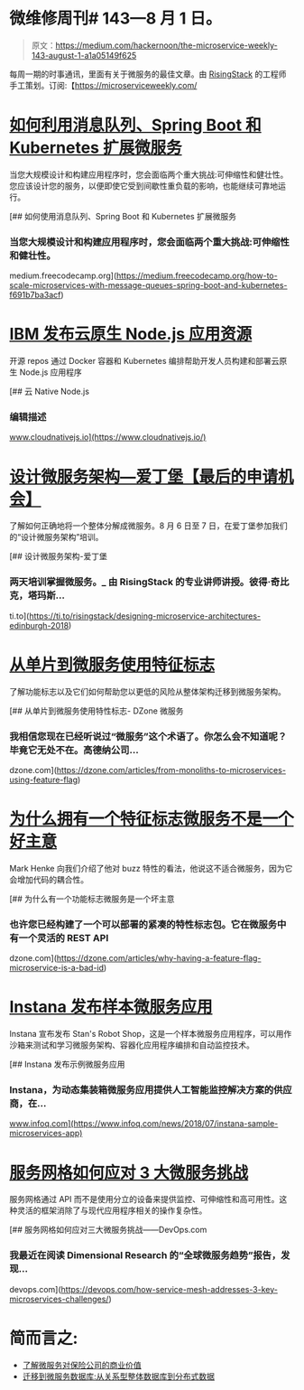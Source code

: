 # 微维修周刊# 143—8 月 1 日。

> 原文：<https://medium.com/hackernoon/the-microservice-weekly-143-august-1-a1a05149f625>

每周一期的时事通讯，里面有关于微服务的最佳文章。由 [RisingStack](http://risingstack.com) 的工程师手工策划。订阅:【https://microserviceweekly.com/ 

# [如何利用消息队列、Spring Boot 和 Kubernetes 扩展微服务](https://medium.freecodecamp.org/how-to-scale-microservices-with-message-queues-spring-boot-and-kubernetes-f691b7ba3acf)

当您大规模设计和构建应用程序时，您会面临两个重大挑战:可伸缩性和健壮性。您应该设计您的服务，以便即使它受到间歇性重负载的影响，也能继续可靠地运行。

[](https://medium.freecodecamp.org/how-to-scale-microservices-with-message-queues-spring-boot-and-kubernetes-f691b7ba3acf) [## 如何使用消息队列、Spring Boot 和 Kubernetes 扩展微服务

### 当您大规模设计和构建应用程序时，您会面临两个重大挑战:可伸缩性和健壮性。

medium.freecodecamp.org](https://medium.freecodecamp.org/how-to-scale-microservices-with-message-queues-spring-boot-and-kubernetes-f691b7ba3acf) 

# [IBM 发布云原生 Node.js 应用资源](https://www.cloudnativejs.io/)

开源 repos 通过 Docker 容器和 Kubernetes 编排帮助开发人员构建和部署云原生 Node.js 应用程序

[](https://www.cloudnativejs.io/) [## 云 Native Node.js

### 编辑描述

www.cloudnativejs.io](https://www.cloudnativejs.io/) 

# [设计微服务架构—爱丁堡【最后的申请机会】](https://ti.to/risingstack/designing-microservice-architectures-edinburgh-2018)

了解如何正确地将一个整体分解成微服务。8 月 6 日至 7 日，在爱丁堡参加我们的“设计微服务架构”培训。

[](https://ti.to/risingstack/designing-microservice-architectures-edinburgh-2018) [## 设计微服务架构-爱丁堡

### 两天培训掌握微服务。_ 由 RisingStack 的专业讲师讲授。彼得·奇比克，塔玛斯…

ti.to](https://ti.to/risingstack/designing-microservice-architectures-edinburgh-2018) 

# [从单片到微服务使用特征标志](https://dzone.com/articles/from-monoliths-to-microservices-using-feature-flag)

了解功能标志以及它们如何帮助您以更低的风险从整体架构迁移到微服务架构。

[](https://dzone.com/articles/from-monoliths-to-microservices-using-feature-flag) [## 从单片到微服务使用特性标志- DZone 微服务

### 我相信您现在已经听说过“微服务”这个术语了。你怎么会不知道呢？毕竟它无处不在。高德纳公司…

dzone.com](https://dzone.com/articles/from-monoliths-to-microservices-using-feature-flag) 

# [为什么拥有一个特征标志微服务不是一个好主意](https://dzone.com/articles/why-having-a-feature-flag-microservice-is-a-bad-id)

Mark Henke 向我们介绍了他对 buzz 特性的看法，他说这不适合微服务，因为它会增加代码的耦合性。

[](https://dzone.com/articles/why-having-a-feature-flag-microservice-is-a-bad-id) [## 为什么有一个功能标志微服务是一个坏主意

### 也许您已经构建了一个可以部署的紧凑的特性标志包。它在微服务中有一个灵活的 REST API

dzone.com](https://dzone.com/articles/why-having-a-feature-flag-microservice-is-a-bad-id) 

# [Instana 发布样本微服务应用](https://www.infoq.com/news/2018/07/instana-sample-microservices-app)

Instana 宣布发布 Stan's Robot Shop，这是一个样本微服务应用程序，可以用作沙箱来测试和学习微服务架构、容器化应用程序编排和自动监控技术。

[](https://www.infoq.com/news/2018/07/instana-sample-microservices-app) [## Instana 发布示例微服务应用

### Instana，为动态集装箱微服务应用提供人工智能监控解决方案的供应商，在…

www.infoq.com](https://www.infoq.com/news/2018/07/instana-sample-microservices-app) 

# [服务网格如何应对 3 大微服务挑战](https://devops.com/how-service-mesh-addresses-3-key-microservices-challenges/)

服务网格通过 API 而不是使用分立的设备来提供监控、可伸缩性和高可用性。这种灵活的框架消除了与现代应用程序相关的操作复杂性。

[](https://devops.com/how-service-mesh-addresses-3-key-microservices-challenges/) [## 服务网格如何应对三大微服务挑战——DevOps.com

### 我最近在阅读 Dimensional Research 的“全球微服务趋势”报告，发现…

devops.com](https://devops.com/how-service-mesh-addresses-3-key-microservices-challenges/) 

# 简而言之:

*   [了解微服务对保险公司的商业价值](https://www.capgemini.com/2018/07/understanding-the-business-value-of-microservices-architecture-for-insurers/)
*   [迁移到微服务数据库:从关系型整体数据库到分布式数据](https://developers.redhat.com/promotions/migrating-to-microservice-databases)